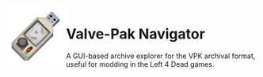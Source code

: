<img style="vertical-align: middle;" src="data/icons/hicolor/scalable/apps/com.github.kinten108101.ValvePakNavigator.svg" width="120" height="120" align="left">

# Valve-Pak Navigator

A GUI-based archive explorer for the VPK archival format, useful for modding in the Left 4 Dead games.